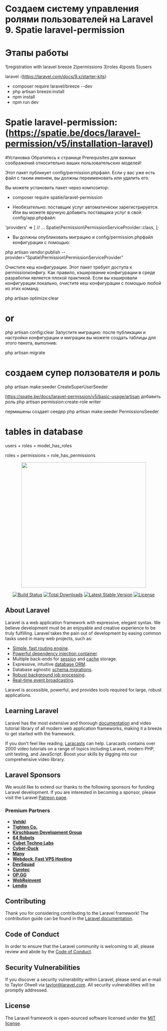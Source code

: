 # Создаем систему управления ролями пользователей на Laravel 9. Spatie laravel-permission

# Этапы работы

1)registration with laravel breeze
2)permissions
3)roles
4)posts
5)users

[comment]: <> (&#40;https://www.youtube.com/watch?v=Cl0KKlkwmdc&t=29s&#41;)

laravel :(https://laravel.com/docs/9.x/starter-kits)
-   composer require laravel/breeze --dev
 -   php artisan breeze:install
  -  npm install
   - npm run dev


 # Spatie laravel-permission: (https://spatie.be/docs/laravel-permission/v5/installation-laravel)
#Установка
Обратитесь к странице Prerequisites для важных соображений относительно ваших пользовательских моделей!

Этот пакет публикует config/permission.phpфайл. Если у вас уже есть файл с таким именем, вы должны переименовать или удалить его.

Вы можете установить пакет через композитор:
-   composer require spatie/laravel-permission

- Необязательно: поставщик услуг автоматически зарегистрируется. Или вы можете вручную добавить поставщика услуг в свой config/app.phpфайл:

'providers' => [
// ...
Spatie\Permission\PermissionServiceProvider::class,
];


- Вы должны опубликовать миграцию и config/permission.phpфайл конфигурации с помощью:

php artisan vendor:publish --provider="Spatie\Permission\PermissionServiceProvider"


Очистите кеш конфигурации. Этот пакет требует доступа к permissionконфигу. Как правило, кэширование конфигурации в среде разработки является плохой практикой. Если вы кэшировали конфигурации локально, очистите кеш конфигурации с помощью любой из этих команд:

php artisan optimize:clear
# or
php artisan config:clear
Запустите миграцию: после публикации и настройки конфигурации и миграции вы можете создать таблицы для этого пакета, выполнив:

php artisan migrate


# создаем супер ползователя и роль  
php artisan make:seeder CreateSuperUserSeeder




https://spatie.be/docs/laravel-permission/v5/basic-usage/artisan
 добавить роль 
php artisan permission:create-role writer 



пермишены создает сеедер 
php artisan make:seeder PermissionsSeeder


# tables in database

users + roles = model_has_roles

roles + permissions = role_has_permissions
























<p align="center"><a href="https://laravel.com" target="_blank"><img src="https://raw.githubusercontent.com/laravel/art/master/logo-lockup/5%20SVG/2%20CMYK/1%20Full%20Color/laravel-logolockup-cmyk-red.svg" width="400"></a></p>

<p align="center">
<a href="https://travis-ci.org/laravel/framework"><img src="https://travis-ci.org/laravel/framework.svg" alt="Build Status"></a>
<a href="https://packagist.org/packages/laravel/framework"><img src="https://img.shields.io/packagist/dt/laravel/framework" alt="Total Downloads"></a>
<a href="https://packagist.org/packages/laravel/framework"><img src="https://img.shields.io/packagist/v/laravel/framework" alt="Latest Stable Version"></a>
<a href="https://packagist.org/packages/laravel/framework"><img src="https://img.shields.io/packagist/l/laravel/framework" alt="License"></a>
</p>

## About Laravel

Laravel is a web application framework with expressive, elegant syntax. We believe development must be an enjoyable and creative experience to be truly fulfilling. Laravel takes the pain out of development by easing common tasks used in many web projects, such as:

- [Simple, fast routing engine](https://laravel.com/docs/routing).
- [Powerful dependency injection container](https://laravel.com/docs/container).
- Multiple back-ends for [session](https://laravel.com/docs/session) and [cache](https://laravel.com/docs/cache) storage.
- Expressive, intuitive [database ORM](https://laravel.com/docs/eloquent).
- Database agnostic [schema migrations](https://laravel.com/docs/migrations).
- [Robust background job processing](https://laravel.com/docs/queues).
- [Real-time event broadcasting](https://laravel.com/docs/broadcasting).

Laravel is accessible, powerful, and provides tools required for large, robust applications.

## Learning Laravel

Laravel has the most extensive and thorough [documentation](https://laravel.com/docs) and video tutorial library of all modern web application frameworks, making it a breeze to get started with the framework.

If you don't feel like reading, [Laracasts](https://laracasts.com) can help. Laracasts contains over 2000 video tutorials on a range of topics including Laravel, modern PHP, unit testing, and JavaScript. Boost your skills by digging into our comprehensive video library.

## Laravel Sponsors

We would like to extend our thanks to the following sponsors for funding Laravel development. If you are interested in becoming a sponsor, please visit the Laravel [Patreon page](https://patreon.com/taylorotwell).

### Premium Partners

- **[Vehikl](https://vehikl.com/)**
- **[Tighten Co.](https://tighten.co)**
- **[Kirschbaum Development Group](https://kirschbaumdevelopment.com)**
- **[64 Robots](https://64robots.com)**
- **[Cubet Techno Labs](https://cubettech.com)**
- **[Cyber-Duck](https://cyber-duck.co.uk)**
- **[Many](https://www.many.co.uk)**
- **[Webdock, Fast VPS Hosting](https://www.webdock.io/en)**
- **[DevSquad](https://devsquad.com)**
- **[Curotec](https://www.curotec.com/services/technologies/laravel/)**
- **[OP.GG](https://op.gg)**
- **[WebReinvent](https://webreinvent.com/?utm_source=laravel&utm_medium=github&utm_campaign=patreon-sponsors)**
- **[Lendio](https://lendio.com)**

## Contributing

Thank you for considering contributing to the Laravel framework! The contribution guide can be found in the [Laravel documentation](https://laravel.com/docs/contributions).

## Code of Conduct

In order to ensure that the Laravel community is welcoming to all, please review and abide by the [Code of Conduct](https://laravel.com/docs/contributions#code-of-conduct).

## Security Vulnerabilities

If you discover a security vulnerability within Laravel, please send an e-mail to Taylor Otwell via [taylor@laravel.com](mailto:taylor@laravel.com). All security vulnerabilities will be promptly addressed.

## License

The Laravel framework is open-sourced software licensed under the [MIT license](https://opensource.org/licenses/MIT).
